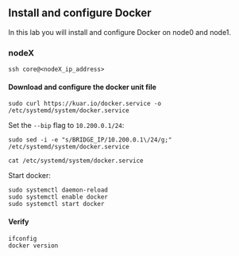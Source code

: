 ## Install and configure Docker

In this lab you will install and configure Docker on node0 and node1.

### nodeX

```
ssh core@<nodeX_ip_address>
```

#### Download and configure the docker unit file

```
sudo curl https://kuar.io/docker.service -o /etc/systemd/system/docker.service
```

Set the `--bip` flag to `10.200.0.1/24`:

```
sudo sed -i -e "s/BRIDGE_IP/10.200.0.1\/24/g;" /etc/systemd/system/docker.service
```
```
cat /etc/systemd/system/docker.service
```

Start docker:

```
sudo systemctl daemon-reload
sudo systemctl enable docker
sudo systemctl start docker
```

#### Verify

```
ifconfig
docker version
```

